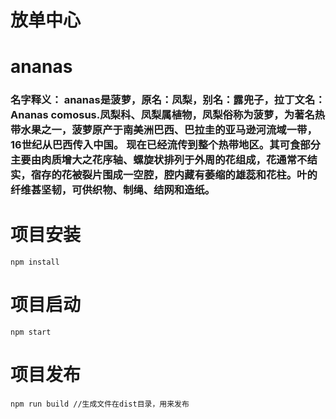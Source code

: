 # 放单中心
# ananas
### 名字释义： ananas是菠萝，原名：凤梨，别名：露兜子，拉丁文名：Ananas comosus.凤梨科、凤梨属植物，凤梨俗称为菠萝，为著名热带水果之一，菠萝原产于南美洲巴西、巴拉圭的亚马逊河流域一带，16世纪从巴西传入中国。 现在已经流传到整个热带地区。其可食部分主要由肉质增大之花序轴、螺旋状排列于外周的花组成，花通常不结实，宿存的花被裂片围成一空腔，腔内藏有萎缩的雄蕊和花柱。叶的纤维甚坚韧，可供织物、制绳、结网和造纸。

# 项目安装
~~~
npm install
~~~
# 项目启动
~~~
npm start
~~~
# 项目发布 
~~~
npm run build //生成文件在dist目录，用来发布
~~~
